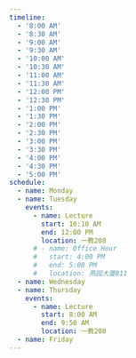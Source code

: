 ```yaml
---
timeline:
  - '8:00 AM'
  - '8:30 AM'
  - '9:00 AM'
  - '9:30 AM'
  - '10:00 AM'
  - '10:30 AM'
  - '11:00 AM'
  - '11:30 AM'
  - '12:00 PM'
  - '12:30 PM'
  - '1:00 PM'
  - '1:30 PM'
  - '2:00 PM'
  - '2:30 PM'
  - '3:00 PM'
  - '3:30 PM'
  - '4:00 PM'
  - '4:30 PM'
  - '5:00 PM'
schedule:
  - name: Monday
  - name: Tuesday
    events:
      - name: Lecture
        start: 10:10 AM
        end: 12:00 PM
        location: 一教208
      # - name: Office Hour
      #   start: 4:00 PM
      #   end: 5:00 PM
      #   location: 燕园大厦811
  - name: Wednesday
  - name: Thursday
    events:
      - name: Lecture
        start: 8:00 AM
        end: 9:50 AM
        location: 一教208
  - name: Friday
---
```

